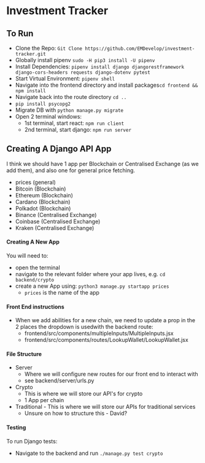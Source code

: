 # Investment Tracker

## To Run

- Clone the Repo: `Git Clone https://github.com/EMDevelop/investment-tracker.git`
- Globally install pipenv `sudo -H pip3 install -U pipenv`
- Install Dependencies: `pipenv install django djangorestframework django-cors-headers requests django-dotenv pytest`
- Start Virtual Environment: `pipenv shell`
- Navigate into the frontend directory and install packages`cd frontend && npm install`
- Navigate back into the route directory `cd ..`
- `pip install psycopg2`
- Migrate DB with `python manage.py migrate`
- Open 2 terminal windows:
  - 1st terminal, start react: `npm run client`
  - 2nd terminal, start django: `npm run server`

## Creating A Django API App

I think we should have 1 app per Blockchain or Centralised Exchange (as we add them), and also one for general price fetching.

- prices (general)
- Bitcoin (Blockchain)
- Ethereum (Blockchain)
- Cardano (Blockchain)
- Polkadot (Blockchain)
- Binance (Centralised Exchange)
- Coinbase (Centralised Exchange)
- Kraken (Centralised Exchange)

#### Creating A New App

You will need to:

- open the terminal
- navigate to the relevant folder where your app lives, e.g. `cd backend/crypto`
- create a new App using: `python3 manage.py startapp prices`
  - `prices` is the name of the app

#### Front End instructions

- When we add abilities for a new chain, we need to update a prop in the 2 places the dropdown is usedwith the backend route:
  - frontend/src/components/multipleInputs/MultipleInputs.jsx
  - frontend/src/components/routes/LookupWallet/LookupWallet.jsx

#### File Structure

- Server
  - Where we will configure new routes for our front end to interact with
  - see backend/server/urls.py
- Crypto
  - This is where we will store our API's for crypto
  - 1 App per chain
- Traditional - This is where we will store our APIs for traditional services
  - Unsure on how to structure this - David?

#### Testing

To run Django tests:

- Navigate to the backend and run `./manage.py test crypto`
